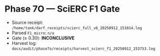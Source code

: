 # Phase 7O — SciERC F1 Gate

- Source receipt: `/home/tank/darf_receipts/scierc_full_v6_20250912_151014.log`
- Parsed `F1_micro`: `n/a`
- Gate (≥ 0.30): **INCONCLUSIVE**
- Harvest log: `docs/audit/phase7o/receipts/harvest_scierc_f1_20250912_153753.log`
